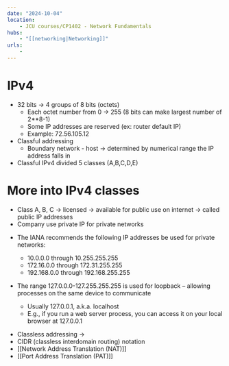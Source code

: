```yaml
---
date: "2024-10-04"
location: 
    - JCU courses/CP1402 - Network Fundamentals
hubs: 
    - "[[networking|Networking]]"
urls:
    - 
---
```


# IPv4
+ 32 bits -> 4 groups of 8 bits (octets)
    + Each octet number from 0 -> 255 (8 bits can make largest number of 2**8-1)
    + Some IP addresses are reserved (ex: router default IP)
    + Example: 72.56.105.12
+ Classful addressing
    + Boundary network - host -> determined by numerical range the IP address falls in
+ Classful IPv4 divided 5 classes (A,B,C,D,E)

# More into IPv4 classes
+ Class A, B, C -> licensed -> available for public use on internet -> called public IP addresses
+ Company use private IP for private networks

- The IANA recommends the following IP addresses be used for private networks:
    - 10.0.0.0 through 10.255.255.255
    - 172.16.0.0 through 172.31.255.255
    - 192.168.0.0 through 192.168.255.255

- The range 127.0.0.0-127.255.255.255 is used for loopback – allowing processes on
the same device to communicate
    - Usually 127.0.0.1, a.k.a. localhost
    - E.g., if you run a web server process, you can access it on your local browser at
    127.0.0.1

+ Classless addressing -> 
+ CIDR (classless interdomain routing) notation 
+ [[Network Address Translation (NAT)]]
+ [[Port Address Translation (PAT)]]
